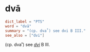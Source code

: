 # dvā

``` toml
dict_label = "PTS"
word = "dvā"
summary = "(cp. dva˚) see dvi B III."
see_also = ["dvi"]
```

(cp. dva˚) see *[dvi](dvi.md)* B III.

